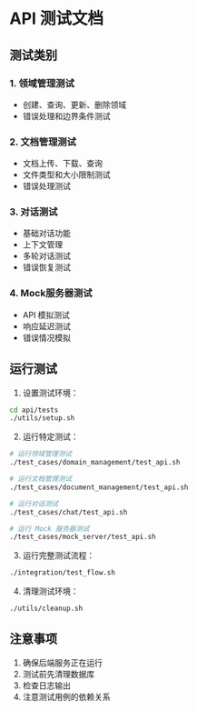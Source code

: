 # API 测试文档

## 测试类别

### 1. 领域管理测试
- 创建、查询、更新、删除领域
- 错误处理和边界条件测试

### 2. 文档管理测试
- 文档上传、下载、查询
- 文件类型和大小限制测试
- 错误处理测试

### 3. 对话测试
- 基础对话功能
- 上下文管理
- 多轮对话测试
- 错误恢复测试

### 4. Mock服务器测试
- API 模拟测试
- 响应延迟测试
- 错误情况模拟

## 运行测试

1. 设置测试环境：
```bash
cd api/tests
./utils/setup.sh
```

2. 运行特定测试：
```bash
# 运行领域管理测试
./test_cases/domain_management/test_api.sh

# 运行文档管理测试
./test_cases/document_management/test_api.sh

# 运行对话测试
./test_cases/chat/test_api.sh

# 运行 Mock 服务器测试
./test_cases/mock_server/test_api.sh
```

3. 运行完整测试流程：
```bash
./integration/test_flow.sh
```

4. 清理测试环境：
```bash
./utils/cleanup.sh
```

## 注意事项

1. 确保后端服务正在运行
2. 测试前先清理数据库
3. 检查日志输出
4. 注意测试用例的依赖关系 